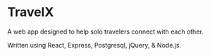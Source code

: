 # TravelX
A web app designed to help solo travelers connect with each other. 

Written using React, Express, Postgresql, jQuery, & Node.js. 
